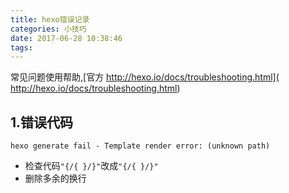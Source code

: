 ```yaml
---
title: hexo错误记录
categories: 小技巧
date: 2017-06-28 10:38:46
tags:
---
```


常见问题使用帮助,[官方 http://hexo.io/docs/troubleshooting.html]( http://hexo.io/docs/troubleshooting.html)

## 1.错误代码

```
hexo generate fail - Template render error: (unknown path)
```
* 检查代码`"{/{ }/}"`改成`"{/{ }/}"`
* 删除多余的换行